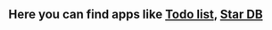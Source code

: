 ## Here you can find apps like [Todo list](https://github.com/KotKatLV/React_learn/tree/todo), [Star DB](https://github.com/KotKatLV/React_learn/tree/StarDB)
